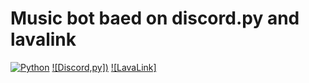 # Music bot baed on discord.py and lavalink
[![Python](https://img.shields.io/badge/Python-3.5%20%7C%203.6%20%7C%203.7%20%7C%203.8-blue.svg)](https://www.python.org)
[![Discord,py])](https://github.com/Devoxin/Lavalink.py)
[![LavaLink]](https://github.com/Rapptz/discord.py)
